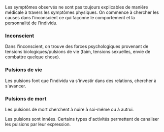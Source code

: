 Les symptômes observés ne sont pas toujours explicables de manière médicale à travers les symptômes physiques. 
On commence à chercher les causes dans l'inconscient ce qui façonne le comportement et la personnalité de l'individu.




### Inconscient
Dans l'inconscient, on trouve des forces psychologiques provenant de tensions biologiques/pulsions de vie (faim, tensions sexuelles, envie de combattre quelque chose).

### Pulsions de vie
Les pulsions font que l'individu va s'investir dans des relations, chercher à s'avancer.
### Pulsions de mort
Les pulsions de mort cherchent à nuire à soi-même ou à autrui.

Les pulsions sont innées.
Certains types d'activités permettent de canaliser les pulsions par leur expression.

